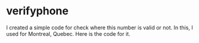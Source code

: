 # verifyphone
I created a simple code for check where this number is valid or not. In this, I used for Montreal, Quebec.
Here is the code for it.
